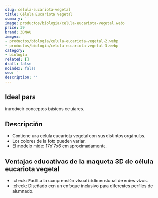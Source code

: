 ```yaml
---
slug: celula-eucariota-vegetal
title: Célula Eucariota Vegetal
summary: ''
image: productos/biologia/celula-eucariota-vegetal.webp
price: 39
brand: 3DNAU
images:
- productos/biologia/celula-eucariota-vegetal-2.webp
- productos/biologia/celula-eucariota-vegetal-3.webp
category:
- biologia
related: []
draft: false
noindex: false
seo: ''
description: ''
---
```

## Ideal para

Introducir conceptos básicos celulares. 

## Descripción

- Contiene una célula eucariota vegetal con sus distintos orgánulos.
- Los colores de la foto pueden variar.
- El modelo mide: 17x17x6 cm aproximadamente.

## Ventajas educativas de la maqueta 3D de célula eucariota vegetal

- :check: Facilita la comprensión visual tridimensional de entes vivos. 
- :check: Diseñado con un enfoque inclusivo para diferentes perfiles de alumnado.




